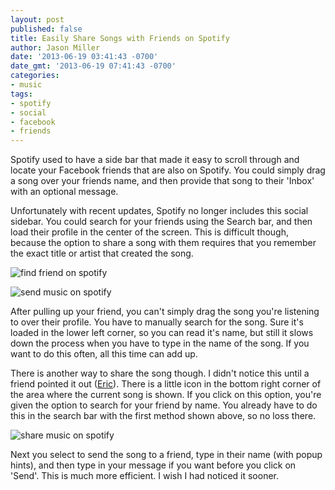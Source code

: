 ```yaml
---
layout: post
published: false
title: Easily Share Songs with Friends on Spotify
author: Jason Miller
date: '2013-06-19 03:41:43 -0700'
date_gmt: '2013-06-19 07:41:43 -0700'
categories:
- music
tags:
- spotify
- social
- facebook
- friends
---
```


Spotify used to have a side bar that made it easy to scroll through and locate
your Facebook friends that are also on Spotify. You could simply drag a song
over your friends name, and then provide that song to their 'Inbox' with an
optional message.

Unfortunately with recent updates, Spotify no longer includes this social
sidebar. You could search for your friends using the Search bar, and then load
their profile in the center of the screen. This is difficult though, because the
option to share a song with them requires that you remember the exact title or
artist that created the song.

![find friend on
spotify]({{site.assets.url_prefix}}/images/posts/spotify-sharing-friends.png
"find friend on spotify")

![send music on
spotify]({{site.assets.url_prefix}}/images/posts/spotify-send-music.png "send
music on spotify")

After pulling up your friend, you can't simply drag the song you're listening to
over their profile. You have to manually search for the song. Sure it's loaded
in the lower left corner, so you can read it's name, but still it slows down the
process when you have to type in the name of the song. If you want to do this
often, all this time can add up.

There is another way to share the song though. I didn't notice this until a
friend pointed it out ([Eric](http://www.linkedin.com/in/erlewis)). There is a
little icon in the bottom right corner of the area where the current song is
shown. If you click on this option, you're given the option to search for your
friend by name. You already have to do this in the search bar with the first
method shown above, so no loss there.

![share music on
spotify]({{site.assets.url_prefix}}/images/posts/spotify-share-button.png "share
music on spotify")

Next you select to send the song to a friend, type in their name (with popup
hints), and then type in your message if you want before you click on 'Send'.
This is much more efficient. I wish I had noticed it sooner.

